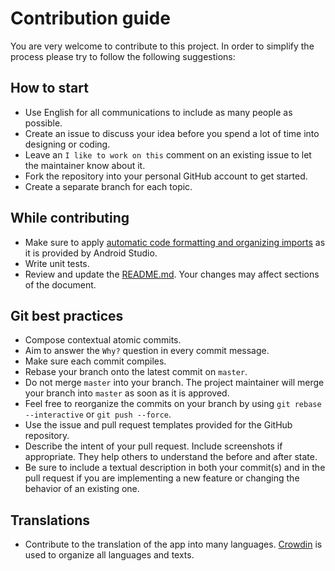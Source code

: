 # Contribution guide

You are very welcome to contribute to this project.
In order to simplify the process please try to follow the following suggestions:

## How to start
* Use English for all communications to include as many people as possible.
* Create an issue to discuss your idea before you spend a lot of time into designing or coding.
* Leave an `I like to work on this` comment on an existing issue to let the maintainer know about it.
* Fork the repository into your personal GitHub account to get started.
* Create a separate branch for each topic.

## While contributing
* Make sure to apply [automatic code formatting and organizing imports][code-formatting] as it is provided by Android Studio.
* Write unit tests.
* Review and update the [README.md](README.md). Your changes may affect sections of the document.

## Git best practices
* Compose contextual atomic commits.
* Aim to answer the `Why?` question in every commit message.
* Make sure each commit compiles.
* Rebase your branch onto the latest commit on `master`.
* Do not merge `master` into your branch. The project maintainer will merge your branch into `master` as soon as it is approved.
* Feel free to reorganize the commits on your branch by using `git rebase --interactive` or `git push --force`.
* Use the issue and pull request templates provided for the GitHub repository.
* Describe the intent of your pull request. Include screenshots if appropriate. They help others to understand the before and after state.
* Be sure to include a textual description in both your commit(s) and in the pull request if you are implementing a new feature or changing the behavior of an existing one.

## Translations
* Contribute to the translation of the app into many languages. [Crowdin][crowdin-eventfahrplan] is used to organize all languages and texts.

[code-formatting]: http://stackoverflow.com/a/5581992/356895
[crowdin-eventfahrplan]: https://crowdin.com/project/eventfahrplan
